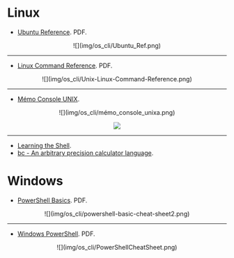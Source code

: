 # Linux

- [Ubuntu Reference](pdf/Ubuntu_Ref.pdf). PDF.

<center>
![](img/os_cli/Ubuntu_Ref.png)
</center>

---

- [Linux Command Reference](pdf/Unix-Linux-Command-Reference.pdf). PDF.

<center>
![](img/os_cli/Unix-Linux-Command-Reference.png)
</center>

---

- [Mémo Console UNIX](GuideCommandesShellv4).

<center>
![](img/os_cli/mémo_console_unixa.png)

![](img/os_cli/mémo_console_unixb.png)
</center>

---

- [Learning the Shell](http://www.linuxcommand.org/lc3_learning_the_shell.php).
- [bc - An arbitrary precision calculator language](http://x-bc.sourceforge.net/man_bc.html).

# Windows

- [PowerShell Basics](pdf/powershell-basic-cheat-sheet2.pdf). PDF.

<center>
![](img/os_cli/powershell-basic-cheat-sheet2.png)
</center>

---

- [Windows PowerShell](pdf/PowerShellCheatSheet.pdf). PDF.

<center>
![](img/os_cli/PowerShellCheatSheet.png)
</center>
